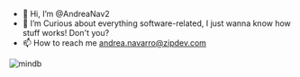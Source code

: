 - 👋 Hi, I’m @AndreaNav2
- 👀 I’m Curious about everything software-related, I just wanna know how stuff works! Don't you?
- 📫 How to reach me andrea.navarro@zipdev.com

<!---
AndreaNav2/AndreaNav2 is a ✨ special ✨ repository because its `README.md` (this file) appears on your GitHub profile.
You can click the Preview link to take a look at your changes.
--->

![mindb](https://user-images.githubusercontent.com/106705723/171496932-f8e2c1d3-4cad-41dc-a618-3d508f0d6ae6.jpg)
